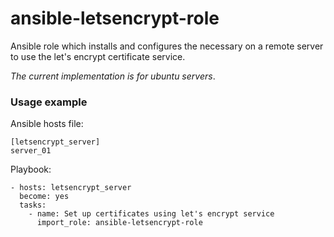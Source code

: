# ansible-letsencrypt-role

Ansible role which installs and configures the necessary on a remote server to use the let's encrypt certificate service.

*The current implementation is for ubuntu servers*.

### Usage example

Ansible hosts file:

```
[letsencrypt_server]
server_01
```

Playbook:

```
- hosts: letsencrypt_server
  become: yes
  tasks:
    - name: Set up certificates using let's encrypt service
      import_role: ansible-letsencrypt-role
```